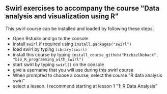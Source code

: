 ## Swirl exercises to accompany the course "Data analysis and visualization using R"

This swirl course can be installed and loaded by following these steps:
- Open Rstudio and go to the console
- install `swirl` if required using `install.packages("swirl")`
- load swirl by typing `library(swirl)`
- install this course by typing `install_course_github("MichielNoback", "bio_R_programming_with_swirl")`
- start swirl by typing `swirl()` on the console
- give a username that you will use during this swirl course
- When prompted to choose a course, select the course "R data analysis swirl"
- select a lesson. I recommend starting at lesson 1 "1: R Data Analysis"
